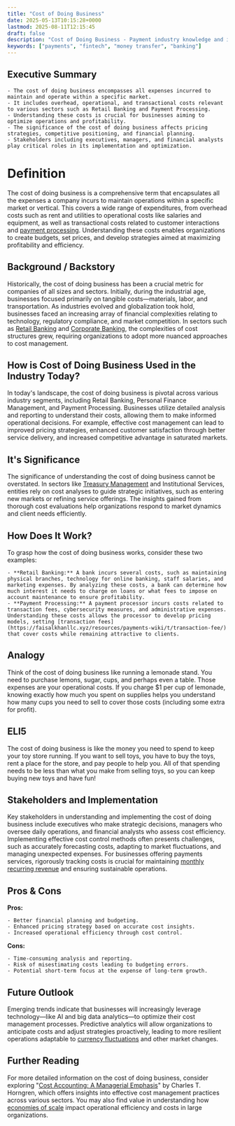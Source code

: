 ```yaml
---
title: "Cost of Doing Business"
date: 2025-05-13T10:15:28+0000
lastmod: 2025-08-11T12:15:45
draft: false
description: "Cost of Doing Business - Payment industry knowledge and insights"
keywords: ["payments", "fintech", "money transfer", "banking"]
---
```


## Executive Summary

 	- The cost of doing business encompasses all expenses incurred to maintain and operate within a specific market.
 	- It includes overhead, operational, and transactional costs relevant to various sectors such as Retail Banking and Payment Processing.
 	- Understanding these costs is crucial for businesses aiming to optimize operations and profitability.
 	- The significance of the cost of doing business affects pricing strategies, competitive positioning, and financial planning.
 	- Stakeholders including executives, managers, and financial analysts play critical roles in its implementation and optimization.

# Definition
The cost of doing business is a comprehensive term that encapsulates all the expenses a company incurs to maintain operations within a specific market or vertical. This covers a wide range of expenditures, from overhead costs such as rent and utilities to operational costs like salaries and equipment, as well as transactional costs related to customer interactions and [payment processing](https://faisalkhanllc.xyz/resources/payments-wiki/p/payment-processing/). Understanding these costs enables organizations to create budgets, set prices, and develop strategies aimed at maximizing profitability and efficiency.
## Background / Backstory
Historically, the cost of doing business has been a crucial metric for companies of all sizes and sectors. Initially, during the industrial age, businesses focused primarily on tangible costs—materials, labor, and transportation. As industries evolved and globalization took hold, businesses faced an increasing array of financial complexities relating to technology, regulatory compliance, and market competition. In sectors such as [Retail Banking](https://faisalkhanllc.xyz/resources/payments-wiki/b/retail-banking/) and [Corporate Banking](https://faisalkhanllc.xyz/resources/payments-wiki/b/corporate-banking/), the complexities of cost structures grew, requiring organizations to adopt more nuanced approaches to cost management.
## How is Cost of Doing Business Used in the Industry Today?
In today's landscape, the cost of doing business is pivotal across various industry segments, including Retail Banking, Personal Finance Management, and Payment Processing. Businesses utilize detailed analysis and reporting to understand their costs, allowing them to make informed operational decisions. For example, effective cost management can lead to improved pricing strategies, enhanced customer satisfaction through better service delivery, and increased competitive advantage in saturated markets.
## It's Significance
The significance of understanding the cost of doing business cannot be overstated. In sectors like [Treasury Management](https://faisalkhanllc.xyz/resources/payments-wiki/t/treasury-management/) and Institutional Services, entities rely on cost analyses to guide strategic initiatives, such as entering new markets or refining service offerings. The insights gained from thorough cost evaluations help organizations respond to market dynamics and client needs efficiently.
## How Does It Work?
To grasp how the cost of doing business works, consider these two examples:

 	- **Retail Banking:** A bank incurs several costs, such as maintaining physical branches, technology for online banking, staff salaries, and marketing expenses. By analyzing these costs, a bank can determine how much interest it needs to charge on loans or what fees to impose on account maintenance to ensure profitability.
 	- **Payment Processing:** A payment processor incurs costs related to transaction fees, cybersecurity measures, and administrative expenses. Understanding these costs allows the processor to develop pricing models, setting [transaction fees](https://faisalkhanllc.xyz/resources/payments-wiki/t/transaction-fee/) that cover costs while remaining attractive to clients.

## Analogy
Think of the cost of doing business like running a lemonade stand. You need to purchase lemons, sugar, cups, and perhaps even a table. Those expenses are your operational costs. If you charge $1 per cup of lemonade, knowing exactly how much you spent on supplies helps you understand how many cups you need to sell to cover those costs (including some extra for profit).
## ELI5
The cost of doing business is like the money you need to spend to keep your toy store running. If you want to sell toys, you have to buy the toys, rent a place for the store, and pay people to help you. All of that spending needs to be less than what you make from selling toys, so you can keep buying new toys and have fun!
## Stakeholders and Implementation
Key stakeholders in understanding and implementing the cost of doing business include executives who make strategic decisions, managers who oversee daily operations, and financial analysts who assess cost efficiency. Implementing effective cost control methods often presents challenges, such as accurately forecasting costs, adapting to market fluctuations, and managing unexpected expenses. For businesses offering payments services, rigorously tracking costs is crucial for maintaining [monthly recurring revenue](https://faisalkhanllc.xyz/resources/payments-wiki/m/monthly-recurring-revenue-mrr/) and ensuring sustainable operations.
## Pros & Cons
**Pros:**

 	- Better financial planning and budgeting.
 	- Enhanced pricing strategy based on accurate cost insights.
 	- Increased operational efficiency through cost control.

**Cons:**

 	- Time-consuming analysis and reporting.
 	- Risk of misestimating costs leading to budgeting errors.
 	- Potential short-term focus at the expense of long-term growth.

## Future Outlook
Emerging trends indicate that businesses will increasingly leverage technology—like AI and big data analytics—to optimize their cost management processes. Predictive analytics will allow organizations to anticipate costs and adjust strategies proactively, leading to more resilient operations adaptable to [currency fluctuations](https://faisalkhanllc.xyz/resources/payments-wiki/c/currency-fluctuations/) and other market changes.
## Further Reading
For more detailed information on the cost of doing business, consider exploring "[Cost Accounting: A Managerial Emphasis](https://www.goodreads.com/book/show/15834728)" by Charles T. Horngren, which offers insights into effective cost management practices across various sectors. You may also find value in understanding how [economies of scale](https://faisalkhanllc.xyz/resources/payments-wiki/e/economies-of-scale/) impact operational efficiency and costs in large organizations.